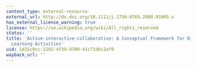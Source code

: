 ```yaml
---
content_type: external-resource
external_url: http://dx.doi.org/10.1111/j.1756-8765.2008.01005.x
has_external_license_warning: true
license: https://en.wikipedia.org/wiki/All_rights_reserved
status: ''
title: 'Active-interactive-collaborative: A Conceptual Framework for Differentiating
  Learning Activities'
uid: 1d25c9cc-1292-4f39-9709-41c71d6c2af9
wayback_url: ''
---
```

